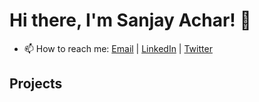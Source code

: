 # Hi there, I'm Sanjay Achar! 👋

- 📫 How to reach me: [Email](mailto:msnjy12o52o@gmail.com) | [LinkedIn](https://www.linkedin.com/in/m-sanjay-achar) | [Twitter](https://twitter.com/msanjay12o5)

## Projects

<!-- ### Project 1: [Project Name](link-to-project)

- Description: Brief description of the project.
- Tech Stack: List of technologies used.
- [GitHub Repo](link-to-repo) | [Live Demo](link-to-demo)

### Project 2: [Project Name](link-to-project)

- Description: Brief description of the project.
- Tech Stack: List of technologies used.
- [GitHub Repo](link-to-repo) | [Live Demo](link-to-demo) -->

<!-- Add more projects as needed -->

<!-- ## GitHub Stats

![Sanjay Achar's GitHub stats](https://github-readme-stats.vercel.app/api?username=sanjayachar&show_icons=true&theme=dark) -->

<!-- ## Top Languages

![Top Langs](https://github-readme-stats.vercel.app/api/top-langs/?username=sanjayachar&layout=compact&theme=dark) -->

